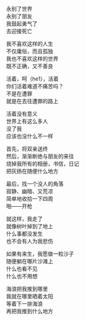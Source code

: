 

永别了世界  
永别了朋友  
我鼓起勇气了  
去迎接死亡  
  
我不喜欢这样的人生  
不仅庸俗，而且孤独  
我也不喜欢这样的世界  
既不正确，又不善良  
  
活着，呵（he1），活着  
你们活着难道不痛苦吗？  
不是在遭罪  
就是在去往遭罪的路上  
  
活着没有意义  
世界上有这么多人  
没了我  
应该也没什么不一样  
  
首先，将双亲送终  
然后，渐渐断绝与朋友的来往  
烧掉我所有的相册，书信，日记  
把灰扬在随便什么地方  
  
最后，找一个没人的角落  
寂静、幽暗、又荒凉  
简单地收拾一下四周  
啪——开枪  
  
  
就这样，我走了  
就像树叶掉到了地上  
什么事都没发生  
也不会有人为我悲伤  
  
如果有来生，我愿做一粒沙子  
随便躺在哪片沙滩上  
什么也看不见  
什么也不用想  
  
海浪把我推到哪里  
我就在哪里晒着太阳  
等着下一排海浪  
再把我推到什么地方  
